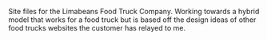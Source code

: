 Site files for the Limabeans Food Truck Company. Working towards a hybrid model that works for a food truck but is based off the design ideas of other food trucks websites the customer has relayed to me. 

